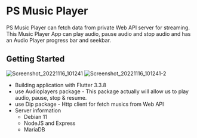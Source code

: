 # PS Music Player
PS Music Player can fetch data from private Web API server for streaming. This Music Player App can play audio, pause audio and stop audio and has an Audio Player progress bar and seekbar.

## Getting Started

![Screenshot_20221116_101241](https://user-images.githubusercontent.com/13786915/202078642-44e864d2-6db2-4094-9b17-c3635a865892.png)
![Screenshot_20221116_101241-2](https://user-images.githubusercontent.com/13786915/202079123-b7b26752-3044-4f93-8628-1e43bbbf0133.png)



- Building application with Flutter 3.3.8
- use Audioplayers package - This package actually will allow us to play audio, pause, stop & resume.
- use Dip package - Http client for fetch musics from Web API
- Server information
    - Debian 11
    - NodeJS and Express
    - MariaDB
